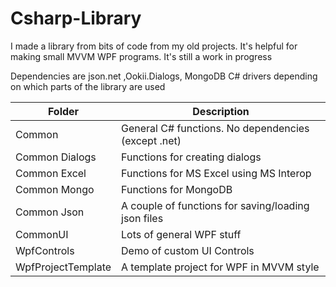 # Csharp-Library
I made a library from bits of code from my old projects.  It's helpful for making small MVVM WPF programs.  It's still a work in progress

Dependencies are json.net ,Ookii.Dialogs, MongoDB C# drivers depending on which parts of the library are used

Folder  | Description
------------- | -------------
Common  | General C# functions.  No dependencies (except .net)
Common Dialogs  | Functions for creating dialogs
Common Excel | Functions for MS Excel using MS Interop
Common Mongo | Functions for MongoDB
Common Json | A couple of functions for saving/loading json files
CommonUI | Lots of general WPF stuff
WpfControls | Demo of custom UI Controls
WpfProjectTemplate | A template project for WPF in MVVM style

